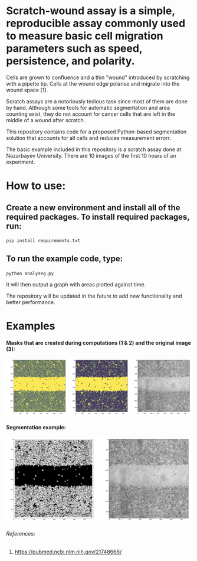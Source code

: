 # Scratch-wound assay is a simple, reproducible assay commonly used to measure basic cell migration parameters such as speed, persistence, and polarity.

Cells are grown to confluence and a thin "wound" introduced by scratching with a pipette tip. Cells at the wound edge polarise and migrate into the wound space [1].

Scratch assays are a notoriously tedious task since most of them are done by hand. Although some tools for automatic segmentation and area counting exist, they do not account for cancer cells that are left in the middle of a wound after scratch.

This repository contains code for a proposed Python-based segmentation solution that accounts for all cells and reduces measurement errorr.

The basic example included in this repository is a scratch assay done at Nazarbayev University. There are 10 images of the first 10 hours of an experiment.

# How to use:
## Create a new environment and install all of the required packages. To install required packages, run:

`pip install requirements.txt`

## To run the example code, type:

`python analyseg.py`

It will then output a graph with areas plotted against time.

The repository will be updated in the future to add new functionality and better performance.


# Examples
#### Masks that are created during computations (1 & 2) and the original image (3):

![masks](https://github.com/everypidigit/ScratchAnalySEG/blob/main/masks.png)

#### Segmentation example:

![segm](https://github.com/everypidigit/ScratchAnalySEG/blob/main/segmentation_example.png)

###### References:

1. https://pubmed.ncbi.nlm.nih.gov/21748666/
